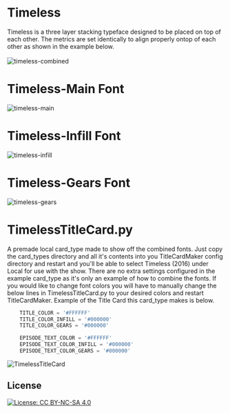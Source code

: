 # Timeless
Timeless is a three layer stacking typeface designed to be placed on top of each other. The metrics are set identically to align properly ontop of each other as shown in the example below.  
<br>
![timeless-combined](https://github.com/user-attachments/assets/6edd156d-65cf-4e66-929d-9a245cbcc8a8)  
# Timeless-Main Font
![timeless-main](https://github.com/user-attachments/assets/75d604ec-da24-44e5-8cd2-8b897702699b)  
# Timeless-Infill Font
![timeless-infill](https://github.com/user-attachments/assets/f0e90517-410c-48a9-a45f-5c00a2152021)  
# Timeless-Gears Font
![timeless-gears](https://github.com/user-attachments/assets/80c28389-2d45-4f69-94fa-cf4adf54fdbb)  
# TimelessTitleCard.py
A premade local card_type made to show off the combined fonts. Just copy the card_types directory and all it's contents into you TitleCardMaker config directory and restart and you'll be able to select Timeless (2016) under Local for use with the show.
There are no extra settings configured in the example card_type as it's only an example of how to combine the fonts. If you would like to change font colors you will have to manually change the below lines in TimelessTitleCard.py to your desired colors and restart TitleCardMaker.
Example of the Title Card this card_type makes is below.  
```python
    TITLE_COLOR = '#FFFFFF'
    TITLE_COLOR_INFILL = '#000000'
    TITLE_COLOR_GEARS = '#000000'

    EPISODE_TEXT_COLOR = '#FFFFFF'
    EPISODE_TEXT_COLOR_INFILL = '#000000'
    EPISODE_TEXT_COLOR_GEARS = '#000000'
```  
![TimelessTitleCard](https://github.com/user-attachments/assets/ff922502-8d20-42a7-abf4-af84317af89f)

## License
[![License: CC BY-NC-SA 4.0](https://img.shields.io/badge/License-CC_BY--NC--SA_4.0-lightgrey.svg)](https://creativecommons.org/licenses/by-nc-sa/4.0/)  
